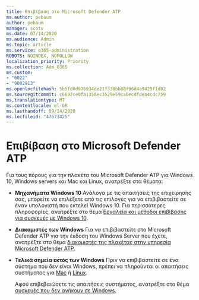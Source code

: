 ```yaml
---
title: Επιβίβαση στο Microsoft Defender ATP
ms.author: pebaum
author: pebaum
manager: scotv
ms.date: 07/14/2020
ms.audience: Admin
ms.topic: article
ms.service: o365-administration
ROBOTS: NOINDEX, NOFOLLOW
localization_priority: Priority
ms.collection: Adm_O365
ms.custom:
- "6022"
- "9002913"
ms.openlocfilehash: 5b5fd0d976934de21f338bb88f96d4a9429f1d82
ms.sourcegitcommit: c6692ce0fa1358ec3529e59ca0ecdfdea4cdc759
ms.translationtype: MT
ms.contentlocale: el-GR
ms.lasthandoff: 09/14/2020
ms.locfileid: "47673425"
---
```

# <a name="onboarding-microsoft-defender-atp"></a>Επιβίβαση στο Microsoft Defender ATP

Για τους πόρους για την πλακέτα του Microsoft Defender ATP για Windows 10, Windows servers και Mac και Linux, ανατρέξτε στα θέματα: 

- **Μηχανήματα Windows 10** Ανάλογα με τις απαιτήσεις της επιχείρησής σας, μπορείτε να επιλέξετε από τις επιλογές για να επιβιβαστείτε σε έναν υπολογιστή που εκτελεί Windows 10. Για περισσότερες πληροφορίες, ανατρέξτε στο θέμα [Εργαλεία και μέθοδοι επιβίβασης για συσκευές με Windows 10](https://docs.microsoft.com/windows/security/threat-protection/microsoft-defender-atp/configure-endpoints). 

- **Διακομιστές των Windows** Για να επιβιβαστείτε στο Microsoft Defender ATP για την έκδοση του Windows Server που έχετε, ανατρέξτε στο θέμα [διακομιστές της πλακέτας στην υπηρεσία Microsoft Defender ATP](https://docs.microsoft.com/windows/security/threat-protection/microsoft-defender-atp/configure-server-endpoints).

- **Τελικά σημεία εκτός των Windows**  Πριν να επιβιβαστείτε σε ένα σύστημα που δεν είναι Windows, πρέπει να πληρούνται οι απαιτήσεις συστήματος για [Mac](https://docs.microsoft.com/windows/security/threat-protection/microsoft-defender-atp/microsoft-defender-atp-mac#system-requirements) ή [Linux](https://docs.microsoft.com/windows/security/threat-protection/microsoft-defender-atp/microsoft-defender-atp-linux#system-requirements).

    Αφού επιβεβαιώσετε τις απαιτήσεις συστήματος, ανατρέξτε στο θέμα [συσκευές που δεν ανήκουν σε Windows](https://docs.microsoft.com/windows/security/threat-protection/microsoft-defender-atp/configure-endpoints-non-windows#onboarding-non-windows-machines).